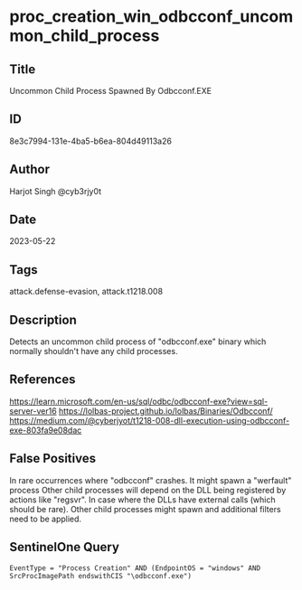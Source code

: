 # proc_creation_win_odbcconf_uncommon_child_process

## Title
Uncommon Child Process Spawned By Odbcconf.EXE

## ID
8e3c7994-131e-4ba5-b6ea-804d49113a26

## Author
Harjot Singh @cyb3rjy0t

## Date
2023-05-22

## Tags
attack.defense-evasion, attack.t1218.008

## Description
Detects an uncommon child process of "odbcconf.exe" binary which normally shouldn't have any child processes.

## References
https://learn.microsoft.com/en-us/sql/odbc/odbcconf-exe?view=sql-server-ver16
https://lolbas-project.github.io/lolbas/Binaries/Odbcconf/
https://medium.com/@cyberjyot/t1218-008-dll-execution-using-odbcconf-exe-803fa9e08dac

## False Positives
In rare occurrences where "odbcconf" crashes. It might spawn a "werfault" process
Other child processes will depend on the DLL being registered by actions like "regsvr". In case where the DLLs have external calls (which should be rare). Other child processes might spawn and additional filters need to be applied.

## SentinelOne Query
```
EventType = "Process Creation" AND (EndpointOS = "windows" AND SrcProcImagePath endswithCIS "\odbcconf.exe")

```